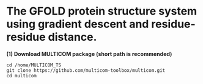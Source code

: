 # The GFOLD protein structure system using gradient descent and residue-residue distance. 


**(1) Download MULTICOM package (short path is recommended)**

```
cd /home/MULTICOM_TS
git clone https://github.com/multicom-toolbox/multicom.git
cd multicom
```
